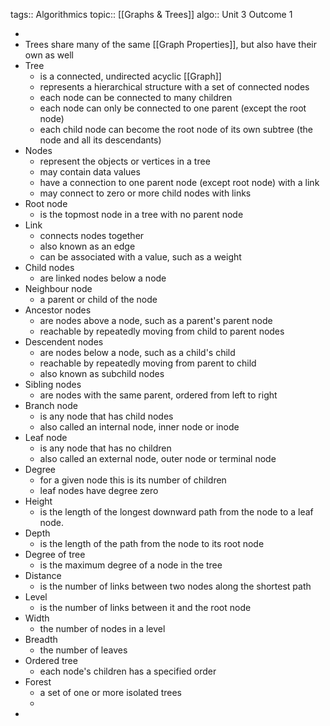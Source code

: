 tags:: Algorithmics
topic:: [[Graphs & Trees]]
algo:: Unit 3 Outcome 1

-
- Trees share many of the same [[Graph Properties]], but also have their own as well
- Tree
	- is a connected, undirected acyclic [[Graph]]
	- represents a hierarchical structure with a set of connected nodes
	- each node can be connected to many children
	- each node can only be connected to one parent (except the root node)
	- each child node can become the root node of its own subtree (the node and all its descendants)
- Nodes
	- represent the objects or vertices in a tree
	- may contain data values
	- have a connection to one parent node (except root node) with a link
	- may connect to zero or more child nodes with links
- Root node
	- is the topmost node in a tree with no parent node
- Link
	- connects nodes together
	- also known as an edge
	- can be associated with a value, such as a weight
- Child nodes
	- are linked nodes below a node
- Neighbour node
	- a parent or child of the node
- Ancestor nodes
	- are nodes above a node, such as a parent's parent node
	- reachable by repeatedly moving from child to parent nodes
- Descendent nodes
	- are nodes below a node, such as a child's child
	- reachable by repeatedly moving from parent to child
	- also known as subchild nodes
- Sibling nodes
	- are nodes with the same parent, ordered from left to right
- Branch node
	- is any node that has child nodes
	- also called an internal node, inner node or inode
- Leaf node
	- is any node that has no children
	- also called an external node, outer node or terminal node
- Degree
	- for a given node this is its number of children
	- leaf nodes have degree zero
- Height
	- is the length of the longest downward path from the node to a leaf node.
- Depth
	- is the length of the path from the node to its root node
- Degree of tree
	- is the maximum degree of a node in the tree
- Distance
	- is the number of links between two nodes along the shortest path
- Level
	- is the number of links between it and the root node
- Width
	- the number of nodes in a level
- Breadth
	- the number of leaves
- Ordered tree
	- each node's children has a specified order
- Forest
	- a set of one or more isolated trees
	-
-